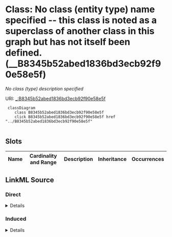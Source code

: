 

# Class: No class (entity type) name specified -- this class is noted as a superclass of another class in this graph but has not itself been defined. (__B8345b52abed1836bd3ecb92f90e58e5f)


_No class (type) description specified_







URI: [_:B8345b52abed1836bd3ecb92f90e58e5f](_:B8345b52abed1836bd3ecb92f90e58e5f)






```mermaid
 classDiagram
    class B8345b52abed1836bd3ecb92f90e58e5f
    click B8345b52abed1836bd3ecb92f90e58e5f href "../B8345b52abed1836bd3ecb92f90e58e5f"
      
```




<!-- no inheritance hierarchy -->


## Slots

| Name | Cardinality and Range | Description | Inheritance | Occurrences |
| ---  | --- | --- | --- | --- |














## LinkML Source

<!-- TODO: investigate https://stackoverflow.com/questions/37606292/how-to-create-tabbed-code-blocks-in-mkdocs-or-sphinx -->

### Direct

<details>

```yaml
name: __B8345b52abed1836bd3ecb92f90e58e5f
conforms_to: No schema conformance document specified
description: No class (type) description specified
title: No class (entity type) name specified -- this class is noted as a superclass
  of another class in this graph but has not itself been defined.
from_schema: sawgraph-kg
rank: 1000
class_uri: _:B8345b52abed1836bd3ecb92f90e58e5f

```
</details>

### Induced

<details>

```yaml
name: __B8345b52abed1836bd3ecb92f90e58e5f
conforms_to: No schema conformance document specified
description: No class (type) description specified
title: No class (entity type) name specified -- this class is noted as a superclass
  of another class in this graph but has not itself been defined.
from_schema: sawgraph-kg
rank: 1000
class_uri: _:B8345b52abed1836bd3ecb92f90e58e5f

```
</details>